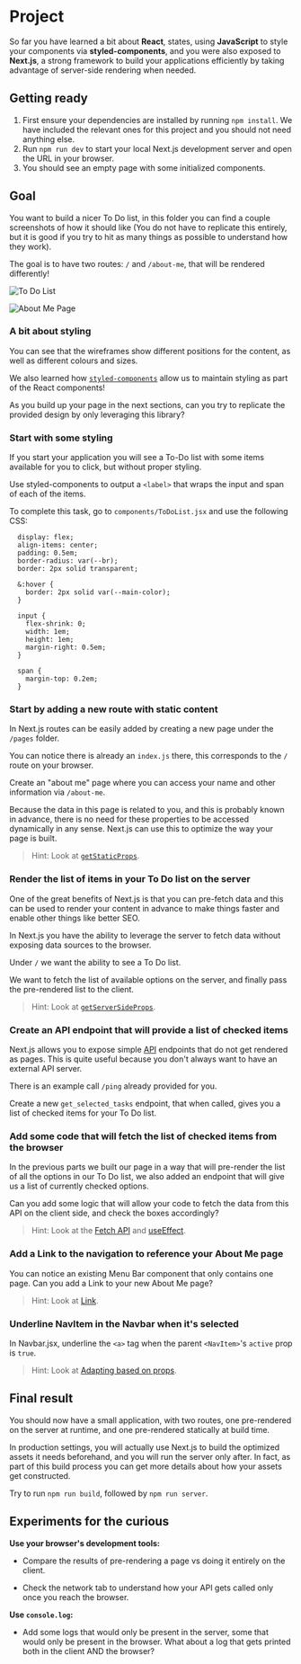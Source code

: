 # Project

So far you have learned a bit about **React**, states, using **JavaScript** to style your components via **styled-components**, and you were also exposed to **Next.js**, a strong framework to build your applications efficiently by taking advantage of server-side rendering when needed.

## Getting ready

1. First ensure your dependencies are installed by running `npm install`. We have included the relevant ones for this project and you should not need anything else.
2. Run `npm run dev` to start your local Next.js development server and open the URL in your browser.
3. You should see an empty page with some initialized components.

## Goal

You want to build a nicer To Do list, in this folder you can find a couple screenshots of how it should like (You do not have to replicate this entirely, but it is good if you try to hit as many things as possible to understand how they work).

The goal is to have two routes: `/` and `/about-me`, that will be rendered differently!

![To Do List](https://raw.github.com/danoc93/recoded_bloom_project/master/04_nextjs_project_for_students/solution1.png "To Do List")

![About Me Page](https://raw.github.com/danoc93/recoded_bloom_project/master/04_nextjs_project_for_students/solution2.png "About Me Page")

### A bit about styling

You can see that the wireframes show different positions for the content, as well as different colours and sizes.

We also learned how [`styled-components`](https://styled-components.com/) allow us to maintain styling as part of the React components!

As you build up your page in the next sections, can you try to replicate the provided design by only leveraging this library?

### Start with some styling

If you start your application you will see a To-Do list with some items available for you to click, but without proper styling.

Use styled-components to output a `<label>` that wraps the input and span of each of the items.

To complete this task, go to `components/ToDoList.jsx` and use the following CSS:

```
  display: flex;
  align-items: center;
  padding: 0.5em;
  border-radius: var(--br);
  border: 2px solid transparent;

  &:hover {
    border: 2px solid var(--main-color);
  }

  input {
    flex-shrink: 0;
    width: 1em;
    height: 1em;
    margin-right: 0.5em;
  }

  span {
    margin-top: 0.2em;
  }
```

### Start by adding a new route with static content

In Next.js routes can be easily added by creating a new page under the `/pages` folder.

You can notice there is already an `index.js` there, this corresponds to the `/` route on your browser.

Create an "about me" page where you can access your name and other information via `/about-me`.

Because the data in this page is related to you, and this is probably known in advance, there is no need for these properties to be accessed dynamically in any sense. Next.js can use this to optimize the way your page is built.

> Hint: Look at [`getStaticProps`](https://nextjs.org/docs/basic-features/data-fetching#getstaticprops-static-generation).

### Render the list of items in your To Do list on the server

One of the great benefits of Next.js is that you can pre-fetch data and this can be used to render your content in advance to make things faster and enable other things like better SEO.

In Next.js you have the ability to leverage the server to fetch data without exposing data sources to the browser.

Under `/` we want the ability to see a To Do list.

We want to fetch the list of available options on the server, and finally pass the pre-rendered list to the client.

> Hint: Look at [`getServerSideProps`](https://nextjs.org/docs/basic-features/data-fetching#getserversideprops-server-side-rendering).

### Create an API endpoint that will provide a list of checked items

Next.js allows you to expose simple [API](https://nextjs.org/docs/api-routes/introduction) endpoints that do not get rendered as pages. This is quite useful because you don't always want to have an external API server.

There is an example call `/ping` already provided for you.

Create a new `get_selected_tasks` endpoint, that when called, gives you a list of checked items for your To Do list.

### Add some code that will fetch the list of checked items from the browser

In the previous parts we built our page in a way that will pre-render the list of all the options in our To Do list, we also added an endpoint that will give us a list of currently checked options.

Can you add some logic that will allow your code to fetch the data from this API on the client side, and check the boxes accordingly?

> Hint: Look at the [Fetch API](https://developer.mozilla.org/en-US/docs/Web/API/Fetch_API) and [useEffect](https://reactjs.org/docs/hooks-effect.html).

### Add a Link to the navigation to reference your About Me page

You can notice an existing Menu Bar component that only contains one page.
Can you add a Link to your new About Me page?

> Hint: Look at [Link](https://nextjs.org/docs/api-reference/next/link).

### Underline NavItem in the Navbar when it's selected

In Navbar.jsx, underline the `<a>` tag when the parent `<NavItem>`'s `active` prop is `true`.

> Hint: Look at [Adapting based on props](https://styled-components.com/docs/basics#adapting-based-on-props).

## Final result

You should now have a small application, with two routes, one pre-rendered on the server at runtime, and one pre-rendered statically at build time.

In production settings, you will actually use Next.js to build the optimized assets it needs beforehand, and you will run the server only after. In fact, as part of this build process you can get more details about how your assets get constructed.

Try to run `npm run build`, followed by `npm run server`.

## Experiments for the curious

**Use your browser's development tools:**

- Compare the results of pre-rendering a page vs doing it entirely on the client.

- Check the network tab to understand how your API gets called only once you reach the browser.

**Use `console.log`:**

- Add some logs that would only be present in the server, some that would only be present in the browser. What about a log that gets printed both in the client AND the browser?

